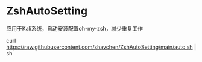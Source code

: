 # ZshAutoSetting

应用于Kali系统，自动安装配置oh-my-zsh，减少重复工作

curl https://raw.githubusercontent.com/shavchen/ZshAutoSetting/main/auto.sh | sh
